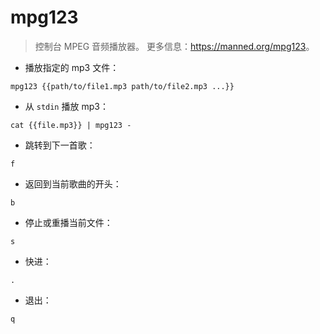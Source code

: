 # mpg123

> 控制台 MPEG 音频播放器。
> 更多信息：<https://manned.org/mpg123>。

- 播放指定的 mp3 文件：

`mpg123 {{path/to/file1.mp3 path/to/file2.mp3 ...}}`

- 从 `stdin` 播放 mp3：

`cat {{file.mp3}} | mpg123 -`

- 跳转到下一首歌：

`f`

- 返回到当前歌曲的开头：

`b`

- 停止或重播当前文件：

`s`

- 快进：

`.`

- 退出：

`q`